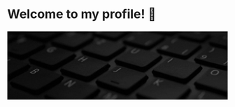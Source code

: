 # Welcome to my profile!  👋

###

<div align="center">
  <img height="" src="https://github.com/acranerafael/acranerafael/blob/main/im.png?raw=true"  />
</div>

###
